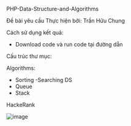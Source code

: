 PHP-Data-Structure-and-Algorithms

Đề bài yêu cầu Thực hiện bởi: Trần Hữu Chung

Cách sử dụng kết quả:

- Download code và run code tại đường dẫn 

Cấu trúc thư mục:

Algorithms:
- Sorting
-Searching
DS
- Queue
- Stack

HackeRank

![image](https://github.com/user-attachments/assets/f58d93a0-eaf6-42c9-974b-5b64307ff3d7)


